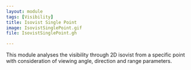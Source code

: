 ```yaml
---
layout: module
tags: [Visibility]
title: Isovist Single Point
image: IsovistSinglePoint.gif
file: IsovistSinglePoint.gh

---
```


This module analyses the visibility through 2D isovist from a specific point with consideration of viewing angle, direction and range parameters.
